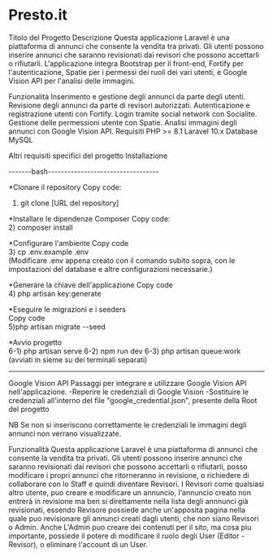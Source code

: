 # Presto.it
Titolo del Progetto
Descrizione
Questa applicazione Laravel è una piattaforma di annunci che consente la vendita tra privati. Gli utenti possono inserire annunci che saranno revisionati dai revisori che possono accettarli o rifiutarli. 
L'applicazione integra Bootstrap per il front-end, Fortify per l'autenticazione, Spatie per i permessi dei ruoli dei vari utenti, e Google Vision API per l'analisi delle immagini.

Funzionalità
Inserimento e gestione degli annunci da parte degli utenti.
Revisione degli annunci da parte di revisori autorizzati.
Autenticazione e registrazione utenti con Fortify.
Login tramite social network con Socialite.
Gestione delle permessioni utente con Spatie.
Analisi immagini degli annunci con Google Vision API.
Requisiti
PHP >= 8.1
Laravel 10.x
Database MySQL

Altri requisiti specifici del progetto
Installazione

-------bash----------------------------------


*Clonare il repository
Copy code:                                                                                                                                                                                                                                                    
1) git clone [URL del repository]                                                                                                                                                                                                                                                        


*Installare le dipendenze Composer
Copy code:                                                                                                                                                                                                                                                                        
2) composer install                                                                                                                                                                                                                                                                          


*Configurare l'ambiente
Copy code                                                                                                                                                                                                                                                           
3) cp .env.example .env                                                                                                                                                                                                                                                    
(Modificare .env appena creato con il comando subito sopra, con le impostazioni del database e altre configurazioni necessarie.)


*Generare la chiave dell'applicazione
Copy code                                                                                                                                                                                                                                                           
4) php artisan key:generate                                                                                                                                                                                                                                                                                                                                 

*Eseguire le migrazioni e i seeders                                                                                                                                                                                     
Copy code                                                                            
5)php artisan migrate --seed                                                                                                                                                                                                                               


*Avvio progetto                                                                                                                                                                                                                
6-1) php artisan serve
6-2) npm run dev
6-3) php artisan queue:work
(avviati in sieme su dei terminali separati)

----------------------------------------------

Google Vision API
Passaggi per integrare e utilizzare Google Vision API nell'applicazione.
 -Reperire le credenziali di Google Vision
 -Sostituire le credenziali all'interno del file "google_credential.json", presente della Root del progetto
 
 NB Se non si inseriscono correttamente le credenziali le immagini degli annunci non verrano visualizzate. 

 

Funzionalità
Questa applicazione Laravel è una piattaforma di annunci che consente la vendita tra privati. 
Gli utenti possono inserire annunci che saranno revisionati dai revisori che possono accettarli o rifiutarli, posso modificare i propri annunci che ritorneranno in revisione,
o richiedere di collaborare con lo Staff e quindi diventare Revisori.
I Revisori come qualsiasi altro utente, puo creare e modificare un annuncio, l'annuncio creato non entrerà in revisione ma ben si direttamente nella lista degli annnunci già 
revisionati, essendo Revisore possiede anche un'apposita pagina nella quale puo revisionare gli annunci creati dagli utenti, che non siano Revisori o Admin.
Anche L'Admin puo creare dei contenuti per il sito, ma cosa piu importante, possiede il potere di modificare il ruolo degli User (Editor - Revisor), o eliminare l'account di un User.

